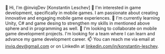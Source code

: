 👋 Hi, I'm @inviqDev [Konstantin Leschev]
👀 I'm interested in game development, specifically in mobile games. I am passionate about creating innovative and engaging mobile game experiences.
🌱 I'm currently learning Unity, C# and game desing to strengthen my skills in mentioned above sphere and in programming as well.
💞️ I'm looking to collaborate on mobile game development projects. I'm looking for a team where I can learn and advance my game development career.
📫 You can reach me via email at inviq.dev@gmail.com or on LinkedIn at [linkedin.com/in/konstantin-leschev](https://www.linkedin.com/in/konstantin-leschev?lipi=urn%3Ali%3Apage%3Ad_flagship3_profile_view_base_contact_details%3BlxC4Q1uYR1OfoeiF1Kozrw%3D%3D).

<!---
inviqDev/inviqDev is a ✨ special ✨ repository because its `README.md` (this file) appears on your GitHub profile.
You can click the Preview link to take a look at your changes.
--->
